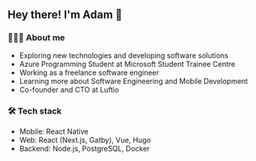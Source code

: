 ## Hey there! I'm Adam 👋

### 🧑🏻‍💻 About me

- Exploring new technologies and developing software solutions
- Azure Programming Student at Microsoft Student Trainee Centre
- Working as a freelance software engineer
- Learning more about Software Engineering and Mobile Development
- Co-founder and CTO at Luftio

### 🛠 Tech stack

- Mobile: React Native
- Web: React (Next.js, Gatby), Vue, Hugo
- Backend: Node.js, PostgreSQL, Docker
